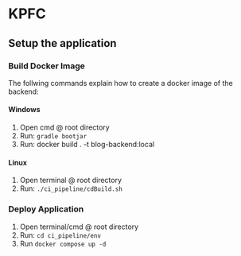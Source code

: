 # KPFC

## Setup the application

### Build Docker Image
The follwing commands explain how to create a docker image of the backend:

#### Windows 
1. Open cmd @ root directory
2. Run: `gradle bootjar`
3. Run: docker build . -t blog-backend:local

#### Linux
1. Open terminal @ root directory
2. Run: `./ci_pipeline/cdBuild.sh`

### Deploy Application

1. Open terminal/cmd @ root directory
2. Run: `cd ci_pipeline/env`
3. Run `docker compose up -d`


